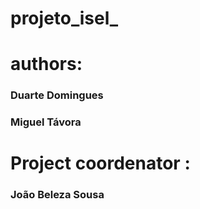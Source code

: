 # projeto_isel_

# authors:

### Duarte Domingues
### Miguel Távora

# Project coordenator :

### João Beleza Sousa
